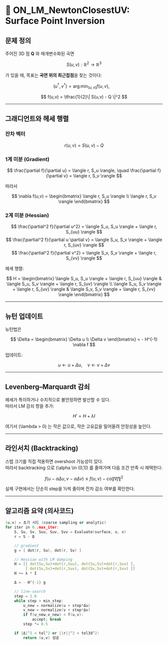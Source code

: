 # 📘 ON_LM_NewtonClosestUV: Surface Point Inversion

## 문제 정의
주어진 3D 점 **Q** 와 매개변수화된 곡면

$$
S(u,v): \mathbb{R}^2 \to \mathbb{R}^3
$$

가 있을 때, 목표는 **곡면 위의 최근접점**을 찾는 것이다:

$$
(u^*,v^*) = \arg\min_{(u,v)} f(u,v), \quad
$$

$$
f(u,v) = \tfrac{1}{2}\| S(u,v) - Q \|^2
$$



---

## 그래디언트와 헤세 행렬

### 잔차 벡터
$$
r(u,v) = S(u,v) - Q
$$

### 1계 미분 (Gradient)
$$
\frac{\partial f}{\partial u} = \langle r, S_u \rangle, \quad 
\frac{\partial f}{\partial v} = \langle r, S_v \rangle
$$

따라서

$$
\nabla f(u,v) =
\begin{bmatrix}
\langle r, S_u \rangle \\
\langle r, S_v \rangle
\end{bmatrix}
$$

### 2계 미분 (Hessian)
$$
\frac{\partial^2 f}{\partial u^2} = \langle S_u, S_u \rangle + \langle r, S_{uu} \rangle
$$
$$
\frac{\partial^2 f}{\partial u \partial v} = \langle S_u, S_v \rangle + \langle r, S_{uv} \rangle
$$
$$
\frac{\partial^2 f}{\partial v^2} = \langle S_v, S_v \rangle + \langle r, S_{vv} \rangle
$$

헤세 행렬:

$$
H =
\begin{bmatrix}
\langle S_u, S_u \rangle + \langle r, S_{uu} \rangle & \langle S_u, S_v \rangle + \langle r, S_{uv} \rangle \\
\langle S_u, S_v \rangle + \langle r, S_{uv} \rangle & \langle S_v, S_v \rangle + \langle r, S_{vv} \rangle
\end{bmatrix}
$$

---

## 뉴턴 업데이트

뉴턴법은

$$
\Delta =
\begin{bmatrix}
\Delta u \\ \Delta v
\end{bmatrix}
= - H^{-1} \nabla f
$$

업데이트:

$$
u \leftarrow u + \Delta u, \quad v \leftarrow v + \Delta v
$$

---

## Levenberg–Marquardt 감쇠

헤세가 특이하거나 수치적으로 불안정하면 발산할 수 있다.  
따라서 LM 감쇠 항을 추가:

$$
H' = H + \lambda I
$$

여기서 \(\lambda > 0\) 는 작은 값으로, 작은 고유값을 밀어올려 안정성을 높인다.

---

## 라인서치 (Backtracking)

스텝 크기를 직접 적용하면 overshoot 가능성이 있다.  
따라서 backtracking 으로 \(\alpha \in (0,1]\) 를 줄여가며 다음 조건 만족 시 채택한다:

$$
f(u - \alpha \Delta u, v - \alpha \Delta v) \le f(u,v) - c \alpha \| \nabla f \|^2
$$

실제 구현에서는 단순히 step을 ½씩 줄이며 잔차 감소 여부를 확인한다.

---

## 알고리즘 요약 (의사코드)

```cpp
(u,v) = 초기 시드 (coarse sampling or analytic)
for iter in 0..max_iter:
    S, Su, Sv, Suu, Suv, Svv = Evaluate(surface, u, v)
    r = S - Q

    // gradient
    g = [ dot(r, Su), dot(r, Sv) ]

    // Hessian with LM damping
    H = [[ dot(Su,Su)+dot(r,Suu), dot(Su,Sv)+dot(r,Suv) ],
         [ dot(Su,Sv)+dot(r,Suv), dot(Sv,Sv)+dot(r,Svv) ]]
    H += λ * I

    Δ = - H^{-1} g

    // line-search
    step = 1.0
    while step > min_step:
        u_new = normalize(u + step*Δu)
        v_new = normalize(v + step*Δv)
        if f(u_new,v_new) < f(u,v):
            accept; break
        step *= 0.5

    if |Δ|^2 < tol^2 or ||r||^2 < tol3d^2:
        return (u,v) 성공

